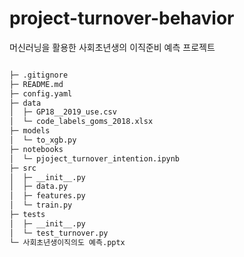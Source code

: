 # project-turnover-behavior

머신러닝을 활용한 사회초년생의 이직준비 예측 프로젝트



```bash

├─ .gitignore
├─ README.md
├─ config.yaml
├─ data
│  ├─ GP18__2019_use.csv
│  └─ code_labels_goms_2018.xlsx
├─ models
│  └─ to_xgb.py
├─ notebooks
│  └─ pjoject_turnover_intention.ipynb
├─ src
│  ├─ __init__.py
│  ├─ data.py
│  ├─ features.py
│  └─ train.py
├─ tests
│  ├─ __init__.py
│  └─ test_turnover.py
└─ 사회초년생이직의도 예측.pptx
```
